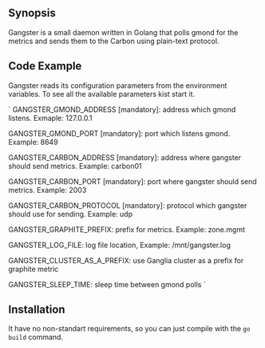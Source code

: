 ## Synopsis

Gangster is a small daemon written in Golang that polls gmond for the metrics and sends them to the Carbon using plain-text protocol.

## Code Example

Gangster reads its configuration parameters from the environment variables. To see all the available parameters kist start it.

`
GANGSTER_GMOND_ADDRESS [mandatory]: address which gmond listens. Exmaple: 127.0.0.1

GANGSTER_GMOND_PORT [mandatory]: port which listens gmond. Example: 8649

GANGSTER_CARBON_ADDRESS [mandatory]: address where gangster should send metrics. Example: carbon01

GANGSTER_CARBON_PORT [mandatory]: port where gangster should send metrics. Example: 2003

GANGSTER_CARBON_PROTOCOL [mandatory]: protocol which gangster should use for sending. Example: udp

GANGSTER_GRAPHITE_PREFIX: prefix for metrics. Example: zone.mgmt

GANGSTER_LOG_FILE: log file location, Example: /mnt/gangster.log

GANGSTER_CLUSTER_AS_A_PREFIX: use Ganglia cluster as a prefix for graphite metric

GANGSTER_SLEEP_TIME: sleep time between gmond polls
`

## Installation

It have no non-standart requirements, so you can just compile with the `go build` command.
